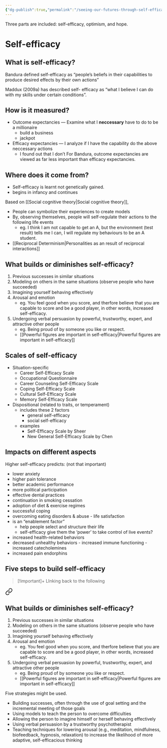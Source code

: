 ```yaml
---
{"dg-publish":true,"permalink":"/seeing-our-futures-through-self-efficacy-optimism-and-hope/","tags":["lecture"]}
---
```


Three parts are included: self-efficacy, optimism, and hope.
# Self-efficacy
## What is self-efficacy?
Bandura defined self-efficacy as “people’s beliefs in their capabilities to produce desired effects by their own actions”

Maddux (2009a) has described self- efficacy as “what I believe I can do with my skills under certain conditions”.
## How is it measured?
- Outcome expectancies — Examine what I **neccessary** have to do to be a millionaire 
	- build a business
	- jackpot
- Efficacy expectancies — I analyze if I have the capability do the above neccessary actions
	- I found out that I don’t 
For Bandura, outcome expectancies are viewed as far less important than efficacy expectancies. 
## Where does it come from?
- Self-efficacy is learnt not genetically gained.
- begins in infancy and continues

Based on [[Social cognitive theory\|Social cognitive theory]], 
- People can symbolize their experiences to create models
- By, observing themselves, people will self-regulate their actions to the following life events
	- eg. I think I am not capable to get an A, but the environment (test result) tells me I can, I will regulate my behaviours to be an A student.
- [[Reciprocal Determinism\|Personalities as an result of reciprocal interactions]]
## What builds or diminishes self-efficacy?
1. Previous successes in similar situations 
2. Modeling on others in the same situations (observe people who have succeeded)
3. Imagining yourself behaving effectively
4. Arousal and emotion 
	- eg. You feel good when you score, and therfore believe that you are capable to score and be a good player, in other words, increased self-efficacy.
5. Undergoing verbal persuasion by powerful, trustworthy, expert, and attractive other people 
	- eg. Being proud of by someone you like or respect.
	- [[Powerful figures are important in self-efficacy\|Powerful figures are important in self-efficacy]]
## Scales of self-efficacy
- Situation-specific
	- Career Self-Efficacy Scale
	- Occupational Questionnaire
	- Career Counseling Self-Efficacy Scale
	- Coping Self-Efficacy Scale
	- Cultural Self-Efficacy Scale
	- Memory Self-Efficacy Scale
- Dispositional (related to traits, or temperament)
	- includes these 2 factors
		- general self-efficacy
		- social self-efficacy
	- examples
		- Self-Efficacy Scale by Sheer
		- New General Self-Efficacy Scale by Chen 
## Impacts on different aspects
Higher self-efficacy predicts: (not that important)
- lower anxiety
- higher pain tolerance
- better academic performance
- more political participation
- effective dental practices
- continuation in smoking cessation
- adoption of diet & exercise regimes
- successful coping
- overcoming eating disorders & abuse - life satisfaction
- is an “enablement factor”
	- help people select and structure their life 
	- self-efficacy give them the ‘power’ to take control of live events?
- increased health-related behaviors
- decreased unhealthy behaviors - increased immune functioning - increased catecholemines
- increased pain endorphins
## Five steps to build self-efficacy
> [!important]+ LInking back to the following
> 
<div class="transclusion internal-embed is-loaded"><a class="markdown-embed-link" href="/seeing-our-futures-through-self-efficacy-optimism-and-hope/#what-builds-or-diminishes-self-efficacy" aria-label="Open link"><svg xmlns="http://www.w3.org/2000/svg" width="24" height="24" viewBox="0 0 24 24" fill="none" stroke="currentColor" stroke-width="2" stroke-linecap="round" stroke-linejoin="round" class="svg-icon lucide-link"><path d="M10 13a5 5 0 0 0 7.54.54l3-3a5 5 0 0 0-7.07-7.07l-1.72 1.71"></path><path d="M14 11a5 5 0 0 0-7.54-.54l-3 3a5 5 0 0 0 7.07 7.07l1.71-1.71"></path></svg></a><div class="markdown-embed">



## What builds or diminishes self-efficacy?
1. Previous successes in similar situations 
2. Modeling on others in the same situations (observe people who have succeeded)
3. Imagining yourself behaving effectively
4. Arousal and emotion 
	- eg. You feel good when you score, and therfore believe that you are capable to score and be a good player, in other words, increased self-efficacy.
5. Undergoing verbal persuasion by powerful, trustworthy, expert, and attractive other people 
	- eg. Being proud of by someone you like or respect.
	- [[Powerful figures are important in self-efficacy\|Powerful figures are important in self-efficacy]]

</div></div>


Five strategies might be used.
- Building successes, often through the use of goal setting and the incremental meeting of those goals 
- Using models to teach the person to overcome difficulties 
- Allowing the person to imagine himself or herself behaving effectively 
- Using verbal persuasion by a trustworthy psychotherapist 
- Teaching techniques for lowering arousal (e.g., meditation, mindfulness, biofeedback, hypnosis, relaxation) to increase the likelihood of more adaptive, self-efficacious thinking 

